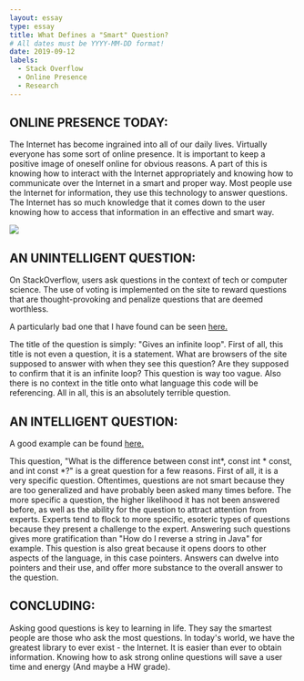 ```yaml
---
layout: essay
type: essay
title: What Defines a "Smart" Question?
# All dates must be YYYY-MM-DD format!
date: 2019-09-12
labels:
  - Stack Overflow
  - Online Presence
  - Research
---
```



## ONLINE PRESENCE TODAY:

The Internet has become ingrained into all of our daily lives. Virtually everyone has some sort of online presence. It is important to keep
a positive image of oneself online for obvious reasons. A part of this is knowing how to interact with the Internet appropriately and knowing
how to communicate over the Internet in a smart and proper way. Most people use the Internet for information, they use this technology to answer
questions. The Internet has so much knowledge that it comes down to the user knowing how to access that information in an effective and smart way.

<div class="ui medium rounded images">
<img class="ui image" src="{{ site.baseurl }}/images/ScryingOrb.jpg">
</div>

## AN UNINTELLIGENT QUESTION:

On StackOverflow, users ask questions in the context of tech or computer science. The use of voting is implemented on the site to reward questions
that are thought-provoking and penalize questions that are deemed worthless.

A particularly bad one that I have found can be seen [here.](https://stackoverflow.com/questions/19314079/gives-an-infinite-loop)

The title of the question is simply: "Gives an infinite loop". First of all, this title is not even a question, it is a statement. What are browsers
of the site supposed to answer with when they see this question? Are they supposed to confirm that it is an infinite loop? This question is way too vague.
Also there is no context in the title onto what language this code will be referencing. All in all, this is an absolutely terrible question.

## AN INTELLIGENT QUESTION:

A good example can be found [here.](https://stackoverflow.com/questions/1143262/what-is-the-difference-between-const-int-const-int-const-and-int-const)

This question, "What is the difference between const int*, const int * const, and int const *?" is a great question for a few reasons. First
of all, it is a very specific question. Oftentimes, questions are not smart because they are too generalized and have probably been asked many
times before. The more specific a question, the higher likelihood it has not been answered before, as well as the ability for the question to
attract attention from experts. Experts tend to flock to more specific, esoteric types of questions because they present a challenge to the expert.
Answering such questions gives more gratification than "How do I reverse a string in Java" for example. This question is also great because it opens
doors to other aspects of the language, in this case pointers. Answers can dwelve into pointers and their use, and offer more substance to the 
overall answer to the question.

## CONCLUDING:

Asking good questions is key to learning in life. They say the smartest people are those who ask the most questions. In today's world, we have the
greatest library to ever exist - the Internet. It is easier than ever to obtain information. Knowing how to ask strong online questions will
save a user time and energy (And maybe a HW grade).
